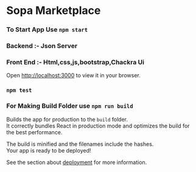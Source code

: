 # Sopa Marketplace

### To Start App Use `npm start`
### Backend :- Json Server
### Front End :- Html,css,js,bootstrap,Chackra Ui

Open [http://localhost:3000](http://localhost:3000) to view it in your browser.



### `npm test`


### For Making Build Folder use `npm run build`

Builds the app for production to the `build` folder.\
It correctly bundles React in production mode and optimizes the build for the best performance.

The build is minified and the filenames include the hashes.\
Your app is ready to be deployed!

See the section about [deployment](https://facebook.github.io/create-react-app/docs/deployment) for more information.

